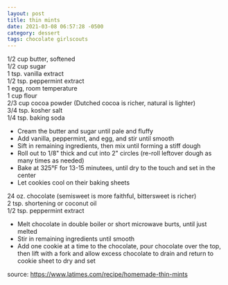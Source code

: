 ```yaml
---
layout: post
title: thin mints
date: 2021-03-08 06:57:28 -0500
category: dessert
tags: chocolate girlscouts
---
```


1/2 cup butter, softened  
1/2 cup sugar  
1 tsp. vanilla extract  
1/2 tsp. peppermint extract  
1 egg, room temperature  
1 cup flour  
2/3 cup	cocoa powder (Dutched cocoa is richer, natural is lighter)  
3/4 tsp. kosher salt  
1/4 tsp. baking soda  
* Cream the butter and sugar until pale and fluffy
* Add vanilla, peppermint, and egg, and stir until smooth
* Sift in remaining ingredients, then mix until forming a stiff dough
* Roll out to 1/8" thick and cut into 2" circles (re-roll leftover dough as many times as needed)
* Bake at 325°F for 13-15 minutees, until dry to the touch and set in the center
* Let cookies cool on their baking sheets

24 oz. chocolate (semisweet is more faithful, bittersweet is richer)  
2 tsp. shortening or coconut oil  
1/2 tsp. peppermint extract  
* Melt chocolate in double boiler or short microwave burts, until just melted
* Stir in remaining ingredients until smooth
* Add one cookie at a time to the chocolate, pour chocolate over the top, then lift with a fork and allow excess
  chocolate to drain and return to cookie sheet to dry and set

source: <https://www.latimes.com/recipe/homemade-thin-mints>
